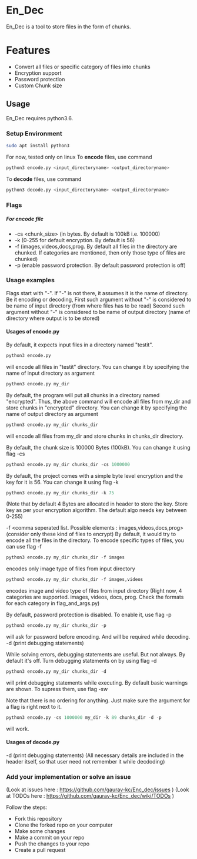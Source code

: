 # En_Dec

En_Dec is a tool to store files in the form of chunks.

# Features

  - Convert all files or specific category of files into chunks
  - Encryption support 
  - Password protection
  - Custom Chunk size

## Usage
En_Dec requires python3.6.
### Setup Environment
```sh
sudo apt install python3
````
For now, tested only on linux 
To **encode** files, use command 
```python
python3 encode.py <input_directoryname> <output_directoryname>
```
To **decode** files, use command
```python
python3 decode.py <input_directoryname> <output_directoryname>
```
### Flags
##### For encode file
* -cs <chunk_size> (in bytes. By default is 100kB i.e. 100000)
* -k <key> (0-255 for default encryption. By default is 56)
* -f <categories> (images,videos,docs,prog. By default all files in the directory are chunked. If categories are mentioned, then only those type of files are chunked)
* -p (enable password protection. By default password protection is off)

### Usage examples
Flags start with "-". If "-" is not there, it assumes it is the name of directory. 
Be it encoding or decoding, 
First such argument without "-" is considered to be name of input directory (from where files has to be read)
Second such argument without "-" is considered to be name of output directory (name of directory where output is to be stored)

#### Usages of encode.py
By default, it expects input files in a directory named "testit". 
```python
python3 encode.py 
```
will encode all files in "testit" directory. 
You can change it by specifying the name of input directory as argument 
```python
python3 encode.py my_dir
```
By default, the program will put all chunks in a directory named "encrypted". 
Thus, the above command will encode all files from my_dir and store chunks in "encrypted" directory.
You can change it by specifying the name of output directory as argument 
```python
python3 encode.py my_dir chunks_dir
```
will encode all files from my_dir and store chunks in chunks_dir directory.

By default, the chunk size is 100000 Bytes (100kB). You can change it using flag -cs
```python
python3 encode.py my_dir chunks_dir -cs 1000000
```

By default, the project comes with a simple byte level encryption and the key for it is 56. You can change it using flag -k
```python
python3 encode.py my_dir chunks_dir -k 75  
```
(Note that by default 4 Bytes are allocated in header to store the key. Store key as per your encryption algorithm. The default algo needs key between 0-255)

-f  <comma seperated list. Possible elements : images,videos,docs,prog> (consider only these kind of files to encrypt)
By default, it would try to encode all the files in the directory. To encode specific types of files, you can use flag -f
```python
python3 encode.py my_dir chunks_dir -f images 
```
encodes only image type of files from input directory
```python
python3 encode.py my_dir chunks_dir -f images,videos
```
encodes image and video type of files from input directory
(Right now, 4 categories are supported. images, videos, docs, prog. Check the formats for each category in flag_and_args.py)

By default, password protection is disabled. To enable it, use flag -p
```python
python3 encode.py my_dir chunks_dir -p
```
will ask for password before encoding. And will be required while decoding.
-d  (print debugging statements)

While solving errors, debugging statements are useful. But not always. By default it's off. Turn debugging statements on by using flag -d
```python
python3 encode.py my_dir chunks_dir -d
```
will print debugging statements while executing.
By default basic warnings are shown. To supress them, use flag -sw

Note that there is no ordering for anything. Just make sure the argument for a flag is right next to it. 
```python
python3 encode.py -cs 1000000 my_dir -k 89 chunks_dir -d -p
```
will work.

#### Usages of decode.py
-d  (print debugging statements)
(All necessary details are included in the header itself, so that user need not remember it while decdoding)
### Add your implementation or solve an issue 
(Look at issues here : https://github.com/gaurav-kc/Enc_dec/issues )
(Look at TODOs here : https://github.com/gaurav-kc/Enc_dec/wiki/TODOs )

Follow the steps:
* Fork this repository
* Clone the forked repo on your computer
* Make some changes
* Make a commit on your repo
* Push the changes to your repo
* Create a pull request

[//]: # 
   [git-repo-url]: <https://github.com/gaurav-kc/Enc_dec.git>

